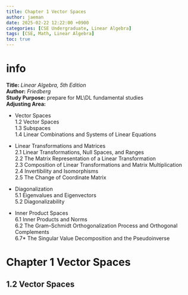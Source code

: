 ```yaml
---
title: Chapter 1 Vector Spaces
author: jaeman
date: 2025-02-22 12:22:00 +0900
categories: [CSE Undergraduate, Linear Algebra]
tags: [CSE, Math, Linear Algebra]
toc: true
---
```

# info
**Title:** *Linear Algebra, 5th Edition*\
**Author:** *Friedberg*\
**Study Purpose:** prepare for ML\DL fundamental studies\
**Adjusting Area:**
- Vector Spaces\
1.2 Vector Spaces\
1.3 Subspaces\
1.4 Linear Combinations and Systems of Linear Equations
  
- Linear Transformations and Matrices\
2.1 Linear Transformations, Null Spaces, and Ranges\
2.2 The Matrix Representation of a Linear Transformation\
2.3 Composition of Linear Transformations and Matrix Multiplication\
2.4 Invertibility and Isomorphisms\
2.5 The Change of Coordinate Matrix

- Diagonalization\
5.1 Eigenvalues and Eigenvectors\
5.2 Diagonalizability

- Inner Product Spaces\
6.1 Inner Products and Norms\
6.2 The Gram–Schmidt Orthogonalization Process and Orthogonal Complements\
6.7* The Singular Value Decomposition and the Pseudoinverse

# Chapter 1 Vector Spaces
## 1.2 Vector Spaces
